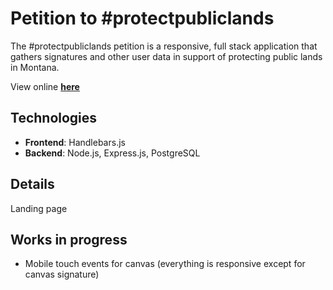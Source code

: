 # Petition to #protectpubliclands

The #protectpubliclands petition is a responsive, full stack application that gathers signatures and other user data in support of protecting public lands in Montana.

View online **[here](https://protect-public-lands.herokuapp.com)**

## Technologies
* **Frontend**: Handlebars.js
* **Backend**: Node.js, Express.js, PostgreSQL

## Details

Landing page

## Works in progress
* Mobile touch events for canvas (everything is responsive except for canvas signature)
